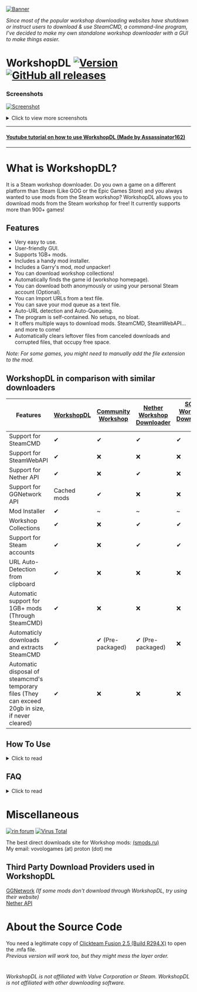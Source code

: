 [![Banner](https://raw.githubusercontent.com/VovoloGames/WorkshopDL/main/screenshots/banner_opaque_red_download.png)](https://github.com/VovoloGames/WorkshopDL/releases/download/v1.9.6/WorkshopDL.v1.9.6.zip)

<em>Since most of the popular workshop downloading websites have shutdown or instruct users to download & use SteamCMD, a command-line program,
I've decided to make my own standalone workshop downloader with a GUI to make things easier.</em>
# WorkshopDL [![Version](https://img.shields.io/github/v/tag/VovoloGames/WorkshopDL?label=version&style=flat-square&color=black)](https://github.com/VovoloGames/WorkshopDL/releases) [![GitHub all releases](https://img.shields.io/github/downloads/VovoloGames/WorkshopDL/total?style=flat-square)](https://github.com/VovoloGames/WorkshopDL/releases)

### Screenshots
[![Screenshot](https://raw.githubusercontent.com/VovoloGames/WorkshopDL/main/screenshots/screenshot1.png)](https://github.com/VovoloGames/WorkshopDL/releases)
<details closed>
<summary>Click to view more screenshots</summary>
<br>

[![Screenshot](https://raw.githubusercontent.com/VovoloGames/WorkshopDL/main/screenshots/screenshot2.png)](https://github.com/VovoloGames/WorkshopDL/releases)

[![Screenshot](https://raw.githubusercontent.com/VovoloGames/WorkshopDL/main/screenshots/screenshot3.png)](https://github.com/VovoloGames/WorkshopDL/releases)
</details>

----

#### [Youtube tutorial on how to use WorkshopDL (Made by Assassinator162)](https://youtu.be/lB3nz7k5Ao4?t=16)
----

# What is WorkshopDL?
It is a Steam workshop downloader. Do you own a game on a different platform than Steam (Like GOG or the Epic Games Store) and you always wanted to use mods from the Steam workshop? WorkshopDL allows you to download mods from the Steam workshop for free! It currently supports more than 900+ games!

## Features
- Very easy to use.
- User-friendly GUI.
- Supports 1GB+ mods.
- Includes a handy mod installer.
- Includes a Garry's mod, <em>mod</em> unpacker!
- You can download workshop collections!
- Automatically finds the game id (workshop homepage).
- You can download both anonymously or using your personal Steam account (Optional).
- You can Import URLs from a text file.
- You can save your mod queue as a text file.
- Auto-URL detection and Auto-Queueing.
- The program is self-contained. No setups, no bloat.
- It offers multiple ways to download mods. SteamCMD, SteamWebAPI... and more to come!
- Automatically clears leftover files from canceled downloads and corrupted files, that occupy free space.

<em>Note: For some games, you might need to manually add the file extension to the mod.</em>

## WorkshopDL in comparison with similar downloaders
| Features  |  [WorkshopDL](https://github.com/VovoloGames/WorkshopDL) |  [Community Workshop](https://github.com/CommunityWorkshop/CommunityWorkshopDownloader) |  [Nether Workshop Downloader](https://github.com/NethercraftMC5608/NetherWorkshopDownloader) |  [SCMD Workshop Downloader 2](https://github.com/BerdyAlexei/SCMD-Workshop-Downloader-2) |
| ------------- | ------------- | ------------- | ------------- | ------------- |
| Support for SteamCMD | ✔  | ✔  | ✔  | ✔  | 
| Support for SteamWebAPI  | ✔  | ❌  | ❌  | ❌ | 
| Support for Nether API  | ✔  | ❌  | ✔  | ❌ | 
| Support for GGNetwork API  | Cached mods  | ✔  | ❌  | ❌ | 
| Mod Installer | ✔  | ~  | ~  | ~ | 
| Workshop Collections | ✔  | ❌  | ✔  | ✔ | 
| Support for Steam accounts | ✔  | ❌  | ✔  | ✔ | 
| URL Auto-Detection from clipboard | ✔  | ❌  | ❌  | ❌ | 
| Automatic support for 1GB+ mods (Through SteamCMD) | ✔  | ❌  | ❌  | ❌ | 
| Automaticly downloads and extracts SteamCMD | ✔  | ✔ (Pre-packaged)  | ✔ (Pre-packaged)  | ❌ | 
| Automatic disposal of steamcmd's temporary files (They can exceed 20gb in size, if never cleared) | ✔  | ❌  | ❌  | ❌ |

## How To Use
<details closed>
<summary>Click to read</summary>
<br>

`(You can read more information for various issues, inside WorkshopDL by going at "Help>Support".)`

1. Execute "WorkshopDL.exe"
Do *not* open the "steamcmd.exe" located inside the steamcmd folder.

2. At the "Workshop Homepage" box simply copy & paste, inside the box, the game's workshop homepage URL.
For example, here is a workshop homepage https://steamcommunity.com/app/4000/workshop/.

3. At the "Workshop mod URL" box simply copy & paste, inside the box, the URL of the mod you want to download.

4. Click download.
(Note: The first time it might take longer to download cause SteamCMD is downloading some necessary files.
This will *only* happen on your very first launch.)

5. After the download is completed the folder containing the mod will open on a separate window.
6. Installation of mods differs from game to game.

Note 1: Games that aren't listed here https://steamdb.info/sub/17906/apps/ are not guaranteed to work.

Note 2: If a game does not work, try to download the mods using the AppID (Homepage) of it's dedicated server. You can also try downloading with SteamWebAPI. It works with a lot of SteamCMD unsupported games, usually single-player ones.
</details>

## FAQ
<details closed>
<summary>Click to read</summary>
<br>

Q: Why would I need this?  
>  A: If you own a game on a different platform like GOG or the Epic Games store, you can not download mods for the game, as the majority of mods are locked inside Steam's workshop. So instead of buying the game a second time to access the mods, you can simply use WorkshopDL.

Q: How does this work?  
>  A: It pretty much is a GUI that launches Valve's SteamCMD commandline tool with the needed parameters to download the workshop item you want.  
>
>  As of version 1.4.4 and above, it has a lot more complicated features, like workshop collection support, the ability to download mods using the >SteamWebAPI, a download queue... and the list goes on!

Q: Which games are supported by WorkshopDL?  
>  A: Games listed here https://steamdb.info/sub/17906/apps/ will work with no issues.
Other games might work too, but it is not guaranteed.

Q: Is this safe to use?  
>  A: Yes. It is completely safe! It is impossible to get banned for using this tool.
>If you mean virus-wise, it is clean and open-source! Here is a [VirusTotal scan](https://www.virustotal.com/gui/file/b37bde0316d26295d5628cfc3830847499f3a28fd1c8e22e00fc89d3a05019bf) of the latest version.
</details>

# Miscellaneous
[![rin forum](https://img.shields.io/badge/Forum%20Post-cs.rin.ru-darkgray?style=flat-square)](https://cs.rin.ru/forum/viewtopic.php?f=29&t=124583)
[![Virus Total](https://img.shields.io/badge/Virus%20Total%20Scan-v1.9.7%20Clean-brightgreen?style=flat-square)](https://www.virustotal.com/gui/file/b37bde0316d26295d5628cfc3830847499f3a28fd1c8e22e00fc89d3a05019bf)

The best direct downloads site for Workshop mods: [(smods.ru)](https://catalogue.smods.ru/)  
My email: vovologames (at) proton (dot) me

## Third Party Download Providers used in WorkshopDL
[GGNetwork](https://ggntw.com/steam) <em>(If some mods don't download through WorkshopDL, try using their website)</em>  
[Nether API](https://github.com/NethercraftMC5608/NetherWorkshopDownloader/wiki/Supported-API-games)

# About the Source Code
You need a legitimate copy of [Clickteam Fusion 2.5 (Build R294.X)](https://www.clickteam.com/clickteam-fusion-2-5) to open the .mfa file.  
<em>Previous version will work too, but they might mess the layer order.</em>

#
###### <em>WorkshopDL is not affiliated with Valve Corporation or Steam. WorkshopDL is not affiliated with other downloading software.</em>
